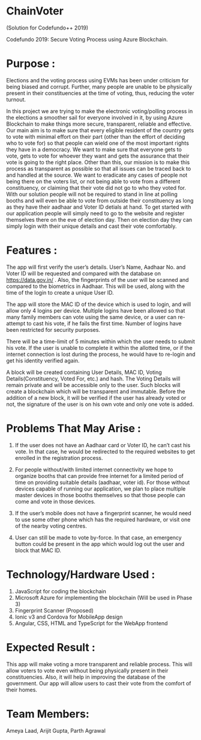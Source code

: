 # ChainVoter
(Solution for Codefundo++ 2019)

Codefundo 2019:
Secure Voting Process using Azure Blockchain.

# Purpose :

Elections and the voting process using EVMs has been under criticism for being biased and corrupt. Further, many people are unable to be physically present in their constituencies at the time of voting, thus, reducing the voter turnout. 

In this project we are trying to make the electronic voting/polling process in the elections a smoother sail for everyone involved in it, by using Azure Blockchain to make things more secure, transparent, reliable and effective.
Our main aim is to make sure that every eligible resident of the country gets to vote with minimal effort on their part (other than the effort of deciding who to vote for) so that people can wield one of the most important rights they have in a democracy. We want to make sure that everyone gets to vote, gets to vote for whoever they want and gets the assurance that their vote is going to the right place.
Other than this, our mission is to make this process as transparent as possible so that all issues can be traced back to and handled at the source. We want to eradicate any cases of people not being there on the voters list, or not being able to vote from a different constituency, or claiming that their vote did not go to who they voted for.
With our solution people will not be required to stand in line at polling booths and will even be able to vote from outside their constituency as long as they have their aadhaar and Voter ID detials at hand. To get started with our application people will simply need to go to the website and register themselves there on the eve of election day. Then on election day they can simply login with their unique details and cast their vote comfortably.

# Features :

The app will first verify the user’s details. User’s Name, Aadhaar No. and Voter ID will be requested and compared with the database on https://data.gov.in/ . Also, the fingerprints of the user will be scanned and compared to the biometrics in Aadhaar. This will be used, along with the time of the login to create a unique User ID. 

The app will store the MAC ID of the device which is used to login, and will allow only 4 logins per device. Multiple logins have been allowed so that many family members can vote using the same device, or a user can re-attempt to cast his vote, if he fails the first time. Number of logins have been restricted for security purposes.

There will be a time-limit of 5 minutes within which the user needs to submit his vote. If the user is unable to complete it within the allotted time, or if the internet connection is lost during the process, he would have to re-login and get his identity verified again.

A block will be created containing User Details, MAC ID, Voting Details(Constituency, Voted For, etc.) and hash. The Voting Details will remain private and will be accessible only to the user. Such blocks will create a blockchain which will be transparent and immutable.
Before the addition of a new block, it will be verified if the user has already voted or not, the signature of the user is on his own vote and only one vote is added.


# Problems That May Arise :

1. If the user does not have an Aadhaar card or Voter ID, he can’t cast his vote.  In that case, he would be redirected to the required websites to get enrolled in the registration process.

2. For people without/with limited internet connectivity we hope to organize booths that can provide free internet for a limited period of time on providing suitable details (aadhaar, voter id). For those without devices capable of running our application, we plan to place multiple master devices in those booths themselves so that those people can come and vote in those devices. 
 
3. If the user’s mobile does not have a fingerprint scanner, he would need to use some other phone which has the required hardware, or visit one of the nearby voting centres.

4. User can still be made to vote by-force. In that case, an emergency button could be present in the app which would log out the user and block that MAC ID.


# Technology/Hardware Used :

1. JavaScript for coding the blockchain
2. Microsoft Azure for implementing the blockchain (Will be used in Phase 3)
3. Fingerprint Scanner (Proposed)
4. Ionic v3 and Cordova for MobileApp design
5. Angular, CSS, HTML and TypeScript for the WebApp frontend

# Expected Result :
This app will make voting a more transparent and reliable process. This will allow voters to vote even without being physically present in their constituencies. Also, it will help in improving the database of the government. Our app will allow users to cast their vote from the comfort of their homes.

# Team Members: 
Ameya Laad,
Arijit Gupta,
Parth Agrawal
